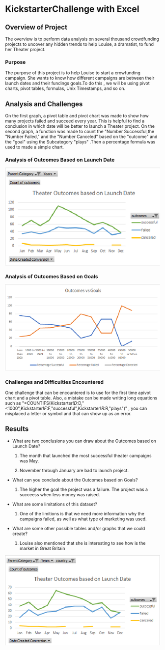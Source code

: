 # KickstarterChallenge  with Excel

## Overview of Project
The overview is to perform data analysis on several thousand crowdfunding projects to uncover any hidden trends to help  Louise, a dramatist, to fund her Theater project.
### Purpose
The purpose of this project is to help Louise to start a crowfunding campaign. She wants to know how different campaigns are between their launch dates and their fundings goals.To do this , we will be using pivot charts, pivot tables, formulas, Unix Timestamps, and so on.
## Analysis and Challenges
On the first graph, a pivot table and pivot chart was made to show how many projects failed and succeed every year. This is helpful to find a conclusion in which date will be better to launch a Theater project.
On the second graph, a function was made to count the "Number Successful,the "Number Failed," and the "Number Canceled" based on the "outcome" and the "goal" using the Subcategory "plays" .Then a percentage formula was used to made a simple chart.
### Analysis of Outcomes Based on Launch Date
![Theater_Outcomes_vs_Launch](Theater_Outcomes_vs_Launch.png)
### Analysis of Outcomes Based on Goals
![Outcomes_vs_Goals](Outcomes_vs_Goals.png)
### Challenges and Difficulties Encountered
One challenge that can be encountered is to use for the first time apivot chart and a pivot table. Also, a mistake can be made writing long equations such as "=COUNTIFS(Kickstarter!$D:$D,"<1000",Kickstarter!$F:$F,"successful",Kickstarter!$R:$R,"plays")" , you can  misplaced a letter or symbol and that can show up as an error.
## Results

- What are two conclusions you can draw about the Outcomes based on Launch Date?

  1) The month that launched the most successful theater campaigns was May.
   
  2) November through January are bad to launch project. 
- What can you conclude about the Outcomes based on Goals?

  1) The higher the goal the project was a failure. The project was a succeess when less money was raised.
- What are some limitations of this dataset?

  1) One of the limitions is that we need more information why the campaigns failed, as well as what type of marketing was used.
- What are some other possible tables and/or graphs that we could create?

  1) Louise also mentioned that she is interesting to see how is the market in Great Britain 

![theater_vs_outcome_GB](theater_vs_outcome_GB.png)
